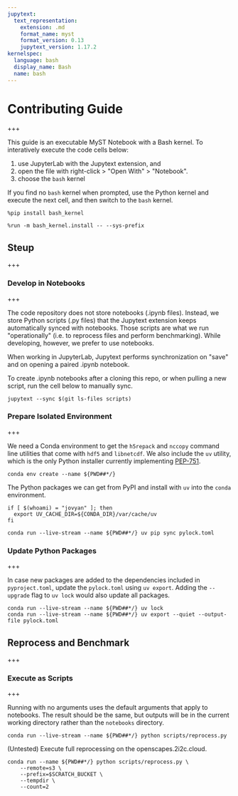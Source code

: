 ```yaml
---
jupytext:
  text_representation:
    extension: .md
    format_name: myst
    format_version: 0.13
    jupytext_version: 1.17.2
kernelspec:
  language: bash
  display_name: Bash
  name: bash
---
```


# Contributing Guide

+++

This guide is an executable MyST Notebook with a Bash kernel.
To interatively execute the code cells below:
  1. use JupyterLab with the Jupytext extension, and
  1. open the file with right-click > "Open With" > "Notebook".
  1. choose the `bash` kernel

If you find no `bash` kernel when prompted, use the Python kernel and execute the next cell, and then switch to the `bash` kernel.

```{code-cell}
%pip install bash_kernel
```

```{code-cell}
%run -m bash_kernel.install -- --sys-prefix
```

## Steup

+++

### Develop in Notebooks

+++

The code repository does not store notebooks (.ipynb files).
Instead, we store Python scripts (.py files) that the Jupytext extension keeps automatically synced with notebooks.
Those scripts are what we run "operationally" (i.e. to reprocess files and perform benchmarking).
While developing, however, we prefer to use notebooks.

When working in JupyterLab, Jupytext performs synchronization on "save" and on opening a paired .ipynb notebook.

To create .ipynb notebooks after a cloning this repo, or when pulling a new script, run the cell below to manually sync.

```{code-cell}
jupytext --sync $(git ls-files scripts)
```

### Prepare Isolated Environment

+++

We need a Conda environment to get the `h5repack` and `nccopy` command line utilities that
come with `hdf5` and `libnetcdf`.
We also include the `uv` utility, which is the only Python installer currently implementing [PEP-751].

[PEP-751]: https://peps.python.org/pep-0751/

```{code-cell}
conda env create --name ${PWD##*/}
```

The Python packages we can get from PyPI and install with `uv` into the `conda` environment.

```{code-cell}
if [ $(whoami) = "jovyan" ]; then
  export UV_CACHE_DIR=${CONDA_DIR}/var/cache/uv
fi
```

```{code-cell}
conda run --live-stream --name ${PWD##*/} uv pip sync pylock.toml
```

### Update Python Packages

+++

In case new packages are added to the dependencies included in `pyproject.toml`, update the `pylock.toml` using `uv export`.
Adding the `--upgrade` flag to `uv lock` would also update all packages.

```{code-cell}
conda run --live-stream --name ${PWD##*/} uv lock
conda run --live-stream --name ${PWD##*/} uv export --quiet --output-file pylock.toml
```

## Reprocess and Benchmark

+++

### Execute as Scripts

+++

Running with no arguments uses the default arguments that apply to notebooks.
The result should be the same, but outputs will be in the current working directory rather
than the `notebooks` directory.

```{code-cell}
conda run --live-stream --name ${PWD##*/} python scripts/reprocess.py
```

(Untested) Execute full reprocessing on the openscapes.2i2c.cloud.

```{code-cell}
conda run --name ${PWD##*/} python scripts/reprocess.py \
    --remote=s3 \
    --prefix=$SCRATCH_BUCKET \
    --tempdir \
    --count=2
```
